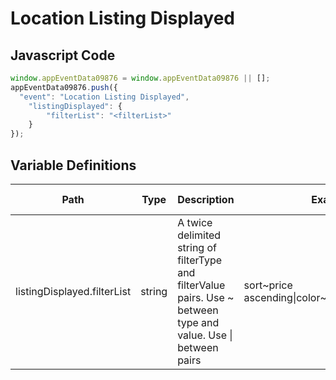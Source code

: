 # Location Listing Displayed

### 

## Javascript Code
```js
window.appEventData09876 = window.appEventData09876 || [];
appEventData09876.push({
  "event": "Location Listing Displayed",
    "listingDisplayed": {
        "filterList": "<filterList>"
    }
});
```

## Variable Definitions

|Path|Type|Description|Example|Pattern|Min Length|Max Length|Minimum|Maximum|Multiple Of|
| --- | --- | --- | --- | --- | --- | --- | --- | --- | --- |
|listingDisplayed.filterList|string|A twice delimited string of filterType and filterValue pairs.  Use \~ between type and value.  Use \| between pairs|sort\~price ascending\|color\~green\|size\~medium|||||||





